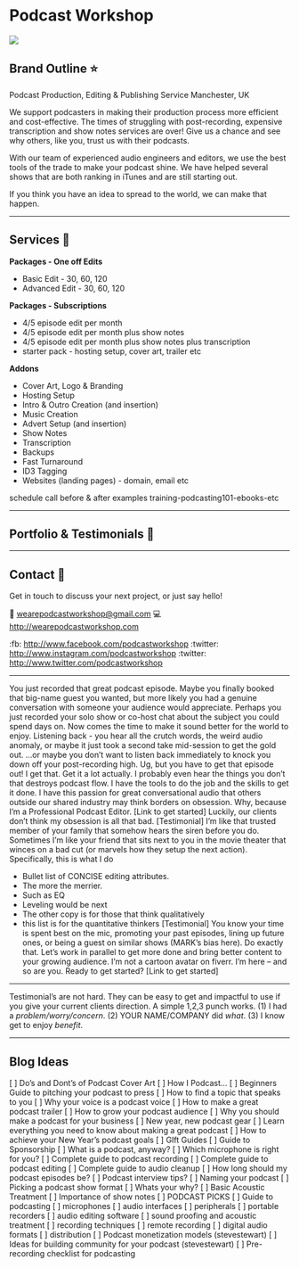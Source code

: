 # Podcast Workshop

![](https://paper-attachments.dropbox.com/s_A00291BB09D83984B6CF3CFD2BA63A9A3E4DBFCD539346C3DCF78B3A3AEF9EAA_1582034905962_new2+copy.png)

## Brand Outline ⭐ 

Podcast Production, Editing & Publishing Service
Manchester, UK

We support podcasters in making their production process more efficient and cost-effective. The times of struggling with post-recording, expensive transcription and show notes services are over! Give us a chance and see why others, like you, trust us with their podcasts.

With our team of experienced audio engineers and editors, we use the best tools of the trade to make your podcast shine. We have helped several shows that are both ranking in iTunes and are still starting out.

If you think you have an idea to spread to the world, we can make that happen.

----------
## Services 🎵 

**Packages - One off Edits**

- Basic Edit - 30, 60, 120
- Advanced Edit - 30, 60, 120

**Packages - Subscriptions**

- 4/5 episode edit per month
- 4/5 episode edit per month plus show notes
- 4/5 episode edit per month plus show notes plus transcription
- starter pack - hosting setup, cover art, trailer etc

**Addons**

- Cover Art, Logo & Branding
- Hosting Setup
- Intro & Outro Creation (and insertion)
- Music Creation
- Advert Setup (and insertion)
- Show Notes
- Transcription
- Backups
- Fast Turnaround
- ID3 Tagging
- Websites (landing pages) - domain, email etc


schedule call
before & after examples
training-podcasting101-ebooks-etc

----------
## Portfolio & Testimonials 📕 


----------
## Contact 👋 

Get in touch to discuss your next project, or just say hello!

📧 [wearepodcastworkshop@gmail.com](mailto:%77%65%61%72%65%70%6f%64%63%61%73%74%77%6f%72%6b%73%68%6f%70%40%67%6d%61%69%6c%2e%63%6f%6d)
💻http://wearepodcastworkshop.com

:fb: http://www.facebook.com/podcastworkshop
:twitter: http://www.instagram.com/podcastworkshop
:twitter: http://www.twitter.com/podcastworkshop




----------

You just recorded that great podcast episode. Maybe you finally booked that big-name guest you wanted, but more likely you had a genuine conversation with someone your audience would appreciate. Perhaps you just recorded your solo show or co-host chat about the subject you could spend days on.
Now comes the time to make it sound better for the world to enjoy.
Listening back - you hear all the crutch words, the weird audio anomaly, or maybe it just took a second take mid-session to get the gold out.
…or maybe you don’t want to listen back immediately to knock you down off your post-recording high. Ug, but you have to get that episode out!
I get that. Get it a lot actually.
I probably even hear the things you don’t that destroys podcast flow. I have the tools to do the job and the skills to get it done. I have this passion for great conversational audio that others outside our shared industry may think borders on obsession.
Why, because I’m a Professional Podcast Editor.
[Link to get started]
Luckily, our clients don’t think my obsession is all that bad.
[Testimonial]
I’m like that trusted member of your family that somehow hears the siren before you do. Sometimes I’m like your friend that sits next to you in the movie theater that winces on a bad cut (or marvels how they setup the next action).
Specifically, this is what I do
+ Bullet list of CONCISE editing attributes.
+ The more the merrier.
+ Such as EQ
+ Leveling would be next
+ The other copy is for those that think qualitatively
+ this list is for the quantitative thinkers
[Testimonial]
You know your time is spent best on the mic, promoting your past episodes, lining up future ones, or being a guest on similar shows (MARK’s bias here).
Do exactly that.
Let’s work in parallel to get more done and bring better content to your growing audience.
I’m not a cartoon avatar on fiverr. I’m here – and so are you. Ready to get started?
[Link to get started]
***
Testimonial’s are not hard. They can be easy to get and impactful to use if you give your current clients direction. A simple 1,2,3 punch works.
(1) I had a *problem/worry/concern*. (2) YOUR NAME/COMPANY did *what*. (3) I know get to enjoy *benefit*.


----------
## Blog Ideas
[ ] Do’s and Dont’s of Podcast Cover Art
[ ] How I Podcast…
[ ] Beginners Guide to pitching your podcast to press
[ ] How to find a topic that speaks to you
[ ] Why your voice is a podcast voice
[ ] How to make a great podcast trailer
[ ] How to grow your podcast audience
[ ] Why you should make a podcast for your business
[ ] New year, new podcast gear
[ ] Learn everything you need to know about making a great podcast
[ ] How to achieve your New Year’s podcast goals
[ ] GIft Guides
[ ] Guide to Sponsorship
[ ] What is a podcast, anyway?
[ ] Which microphone is right for you?
[ ] Complete guide to podcast recording
[ ] Complete guide to podcast editing
[ ] Complete guide to audio cleanup
[ ] How long should my podcast episodes be?
[ ] Podcast interview tips?
[ ] Naming your podcast
[ ] Picking a podcast show format
[ ] Whats your why?
[ ] Basic Acoustic Treatment
[ ] Importance of show notes
[ ] PODCAST PICKS
[ ] Guide to podcasting
    [ ] microphones
    [ ] audio interfaces
    [ ] peripherals
    [ ] portable recorders
    [ ] audio editing software
    [ ] sound proofing and acoustic treatment
    [ ] recording techniques
    [ ] remote recording
    [ ] digital audio formats
    [ ] distribution
[ ] Podcast monetization models (stevestewart)
[ ] Ideas for building community for your podcast (stevestewart)
[ ] Pre-recording checklist for podcasting


